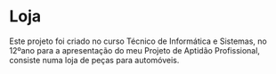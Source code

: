 # Loja
 Este projeto foi criado no curso Técnico de Informática e Sistemas, no 12ºano para a apresentação do meu Projeto de Aptidão Profissional, consiste numa loja de peças para automóveis.
